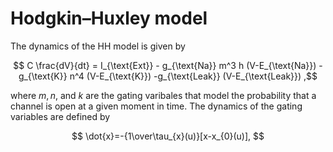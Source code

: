 # Hodgkin–Huxley model

The dynamics of the HH model is given by

$$ C \frac{dV}{dt} = I_{\text{Ext}} -  g_{\text{Na}}  m^3 h (V-E_{\text{Na}}) - g_{\text{K}}  n^4 (V-E_{\text{K}}) -g_{\text{Leak}} (V-E_{\text{Leak}}) ,$$

where $m,n,$ and $k$ are the gating varibales that model the probability that a channel is open at a given moment in time. The dynamics of the gating variables are defined by

$$
\dot{x}=-{1\over\tau_{x}(u)}[x-x_{0}(u)],
$$
